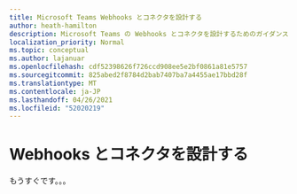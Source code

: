 ```yaml
---
title: Microsoft Teams Webhooks とコネクタを設計する
author: heath-hamilton
description: Microsoft Teams の Webhooks とコネクタを設計するためのガイダンスとベスト プラクティス。
localization_priority: Normal
ms.topic: conceptual
ms.author: lajanuar
ms.openlocfilehash: cdf52398626f726ccd908ee5e2bf0861a81e5757
ms.sourcegitcommit: 825abed2f8784d2bab7407ba7a4455ae17bbd28f
ms.translationtype: MT
ms.contentlocale: ja-JP
ms.lasthandoff: 04/26/2021
ms.locfileid: "52020219"
---
```

# <a name="design-webhooks-and-connectors"></a>Webhooks とコネクタを設計する

もうすぐです。。。
